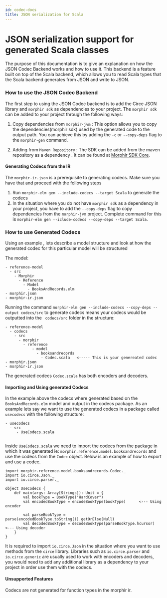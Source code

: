 ```yaml
---
id: codec-docs
title: JSON serialization for Scala
---
```


# JSON serialization support for generated Scala classes

The purpose of this documentation is to give an explanation on how the JSON Codec Backend works and how to use it.
This backend is a feature built on top of the Scala backend, which allows you to read Scala types that the Scala backend generates from JSON and write to JSON.

### How to use the JSON Codec Backend

The first step to using the JSON Codec backend is to add the Circe JSON library and ```morphir sdk``` as dependencies to your project. The ```morphir sdk``` can be added to your project through the following ways:

1. Copy dependencies from ```morphir-jvm``` : This option allows you to copy the dependencies(morphir sdk) used by the generated code to the output path. You can achieve this by adding the ```-c``` or ```--copy-deps``` flag to the ```morphir-gen``` command.

2. Adding from `Maven Repository` : The SDK can be added from the maven repository as a dependency . It can be found at [Morphir SDK Core](https://search.maven.org/search?q=a:morphir-sdk-core_2.12).


#### Generating Codecs from the IR
The ```morphir-ir.json``` is a prerequisite to generating codecs. Make sure you have that and proceed with the following steps

1.  Run ```morphir-elm gen --include-codecs --target Scala``` to generate the codecs
2. In the situation where you do not have ```morphir sdk``` as a dependency in your project, you have to add the ```--copy-deps``` flag to copy dependencies from the ```morphir-jvm``` project. Complete command for this is ```morphir-elm gen --iclude-codecs --copy-deps --target Scala```.

### How to use Generated Codecs
Using an example , lets describe a model structure and look at how the generated codec for this particular model will be structured

The model:

	- reference-model
      - src
        - Morphir
          - Reference
	        - Model
              - BooksAndRecords.elm  
	- morphir.json
	- morphir-ir.json


Running the command  ```morphir-elm gen --include-codecs --copy-deps --output codecs/src``` to generate codecs means your codecs would be outputted into the ``` codecs/src```  folder in the structure:

	- reference-model
	  - codecs
        - src
          - morphir
            - reference
                - model
                  - booksandrecords
                    - Codec.scala   <----- This is your genereated codec 
	- morphir.json
	- morphir-ir.json

The generated codecs ```Codec.scala```  has both encoders and decoders.

#### Importing and Using generated Codecs

In the example above the codecs where generated based on the ```BooksAndRecords.elm``` model and output in the codecs package. As an example lets say we want to use the generated codecs in a package called ```usecodecs``` with the following structure:

```
- usecodecs
  - src
     - UseCodecs.scala
        
```

Inside ```UseCodecs.scala``` we need to import the codecs from the package in which it was generated ie: ```morphir.reference.model.booksandrecords``` and use the codecs from the ```Codec``` object. Below is an example of how to export and use a codec.

```
import morphir.reference.model.booksandrecords.Codec._
import io.circe.Json._
import io.circe.parser._

object UseCodecs {
    def main(args: Array[Strings]): Unit = {
        val bookType = BookType("HardCover")
        val encodedBookType = encodeBookType(bookType)      <--- Using encoder
        
        val parseBookType = parse(encodedBookType.toString()).getOrElse(Null)
        val decodedBookType = decodeBookType(parseBookType.hcursor)        <--- Using decoder
    }
}

```
It is required to import ```io.circe.Json``` in the situation where you want to use methods from the ```circe``` library. Libraries such as ```io.circe.parser``` and ```io.circe.generic``` are usually used to work with encoders and decoders, you would need to add any additional library as a dependency to your project in order use them with the codecs.


#### Unsupported Features
Codecs are not generated for function types in the morphir ir.




